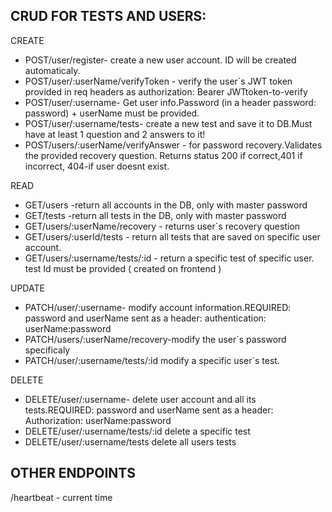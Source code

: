 ## CRUD FOR TESTS AND USERS:

CREATE

* POST/user/register- create a new user account. ID will be created automaticaly.
* POST/user/:userName/verifyToken - verify the user`s JWT token provided in req headers as authorization: Bearer JWTtoken-to-verify
* POST/user/:username- Get user info.Password (in a header password: password) + userName must be provided.
* POST/user/:username/tests- create a new test and save it to DB.Must have at least 1 question and 2 answers to it!
* POST/users/:userName/verifyAnswer - for password recovery.Validates the provided recovery question. Returns status 200 if correct,401 if incorrect, 404-if user doesnt exist.

READ

* GET/users -return all accounts in the DB, only with master password
* GET/tests -return all tests in the DB, only with master password
* GET/users/:userName/recovery - returns user`s recovery question
* GET/users/:userId/tests - return all tests that are saved on specific user account.
* GET/users/:username/tests/:id - return a specific test of specific user. test Id must be provided ( created on frontend )

UPDATE

* PATCH/user/:username- modify account information.REQUIRED: password and userName sent as a header: authentication: userName:password
* PATCH/users/:userName/recovery-modify the user`s password specificaly
* PATCH/user/:username/tests/:id modify a specific user`s test.

DELETE

* DELETE/user/:username- delete user account and all its tests.REQUIRED: password and userName sent as a header: Authorization: userName:password
* DELETE/user/:username/tests/:id delete a specific test
* DELETE/user/:username/tests delete all users tests

## OTHER ENDPOINTS

/heartbeat - current time
